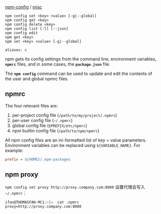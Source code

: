[npm-config](https://docs.npmjs.com/misc/config)  / [misc](https://docs.npmjs.com/misc/config)  

```shell
npm config set <key> <value> [-g|--global]
npm config get <key>
npm config delete <key>
npm config list [-l] [--json]
npm config edit
npm get <key>
npm set <key> <value> [-g|--global]

aliases: c
```

npm gets its config settings from the command line, environment variables, **`npmrc`** files, and in some cases, the **`package.json`** file.

The **`npm config`** command can be used to update and edit the contents of the user and global npmrc files.

## npmrc

The four relevant files are:

1. per-project config file (`/path/to/my/project/.npmrc`)  
2. per-user config file (`~/.npmrc`)  
3. global config file (`$PREFIX/etc/npmrc`)  
4. npm builtin config file (`/path/to/npm/npmrc`)  

All npm config files are an ini-formatted list of key = value parameters. Environment variables can be replaced using `${VARIABLE_NAME}`. For example:

```ini
prefix = ${HOME}/.npm-packages
```

## npm proxy

`npm config set proxy http://proxy.company.com:8080` 设置代理会写入 `~/.npmrc`：

```shell
ifan@THOMASFAN-MC1:~|⇒  cat .npmrc
proxy=http://proxy.company.com:8080
```
